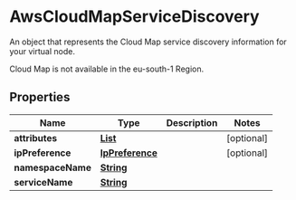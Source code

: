 

# AwsCloudMapServiceDiscovery

<p>An object that represents the Cloud Map service discovery information for your virtual node.</p> <note> <p>Cloud Map is not available in the eu-south-1 Region.</p> </note>

## Properties

| Name | Type | Description | Notes |
|------------ | ------------- | ------------- | -------------|
|**attributes** | [**List**](List.md) |  |  [optional] |
|**ipPreference** | [**IpPreference**](IpPreference.md) |  |  [optional] |
|**namespaceName** | [**String**](String.md) |  |  |
|**serviceName** | [**String**](String.md) |  |  |



